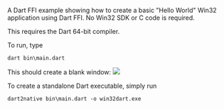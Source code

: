 A Dart FFI example showing how to create a basic "Hello World" Win32
application using Dart FFI. No Win32 SDK or C code is required. 

This requires the Dart 64-bit compiler. 

To run, type

```
dart bin\main.dart
```

This should create a blank window:
![](https://github.com/timsneath/win32/raw/master/images/win32.PNG)

To create a standalone Dart executable, simply run

```
dart2native bin\main.dart -o win32dart.exe
```

